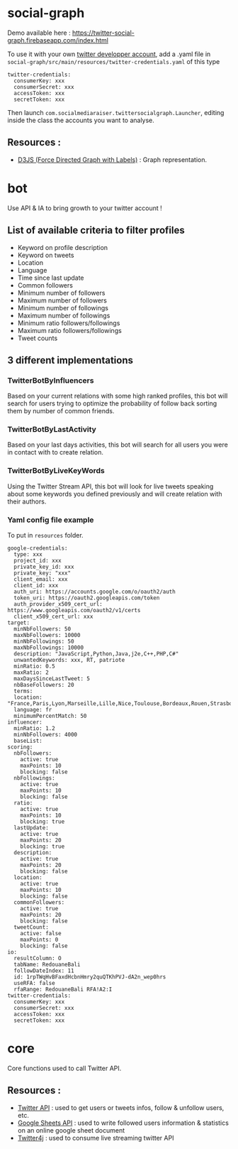 # social-graph
Demo available here : https://twitter-social-graph.firebaseapp.com/index.html

To use it with your own [twitter developper account](https://developer.twitter.com/en/apply-for-access), add a .yaml file in `social-graph/src/main/resources/twitter-credentials.yaml` of this type 
```$xslt
twitter-credentials:
  consumerKey: xxx
  consumerSecret: xxx
  accessToken: xxx
  secretToken: xxx
```
Then launch `com.socialmediaraiser.twittersocialgraph.Launcher`, editing inside the class the accounts you want to analyse.

## Resources :
- [D3JS (Force Directed Graph with Labels)](https://bl.ocks.org/heybignick/3faf257bbbbc7743bb72310d03b86ee8) : Graph representation.


# bot
Use API & IA to bring growth to your twitter account !

## List of available criteria to filter profiles
- Keyword on profile description
- Keyword on tweets
- Location
- Language
- Time since last update
- Common followers
- Minimum number of followers
- Maximum number of followers
- Minimum number of followings
- Maximum number of followings
- Minimum ratio followers/followings
- Maximum ratio followers/followings
- Tweet counts

## 3 different implementations

### TwitterBotByInfluencers
Based on your current relations with some high ranked profiles, this bot will search for users trying to optimize the probability of follow back sorting them by number of common friends.

### TwitterBotByLastActivity
Based on your last days activities, this bot will search for all users you were in contact with to create relation.

### TwitterBotByLiveKeyWords
Using the Twitter Stream API, this bot will look for live tweets speaking about some keywords you defined previously and will create relation with their authors.

### Yaml config file example 
To put in `resources` folder.
```
google-credentials:
  type: xxx
  project_id: xxx
  private_key_id: xxx
  private_key: "xxx"
  client_email: xxx
  client_id: xxx
  auth_uri: https://accounts.google.com/o/oauth2/auth
  token_uri: https://oauth2.googleapis.com/token
  auth_provider_x509_cert_url: https://www.googleapis.com/oauth2/v1/certs
  client_x509_cert_url: xxx
target:
  minNbFollowers: 50
  maxNbFollowers: 10000
  minNbFollowings: 50
  maxNbFollowings: 10000
  description: "JavaScript,Python,Java,j2e,C++,PHP,C#"
  unwantedKeywords: xxx, RT, patriote
  minRatio: 0.5
  maxRatio: 2
  maxDaysSinceLastTweet: 5
  nbBaseFollowers: 20
  terms:
  location: "France,Paris,Lyon,Marseille,Lille,Nice,Toulouse,Bordeaux,Rouen,Strasbourg,Nantes,Metz,Grenoble,Toulon,Montpellier"
  language: fr
  minimumPercentMatch: 50
influencer:
  minRatio: 1.2
  minNbFollowers: 4000
  baseList:
scoring:
  nbFollowers:
    active: true
    maxPoints: 10
    blocking: false
  nbFollowings:
    active: true
    maxPoints: 10
    blocking: false
  ratio:
    active: true
    maxPoints: 10
    blocking: true
  lastUpdate:
    active: true
    maxPoints: 20
    blocking: true
  description:
    active: true
    maxPoints: 20
    blocking: false
  location:
    active: true
    maxPoints: 10
    blocking: false
  commonFollowers:
    active: true
    maxPoints: 20
    blocking: false
  tweetCount:
    active: false
    maxPoints: 0
    blocking: false
io:
  resultColumn: O
  tabName: RedouaneBali
  followDateIndex: 11
  id: 1rpTWqHvBFaxdHcbnHmry2quQTKhPVJ-dA2n_wep0hrs
  useRFA: false
  rfaRange: RedouaneBali RFA!A2:I
twitter-credentials:
  consumerKey: xxx
  consumerSecret: xxx
  accessToken: xxx
  secretToken: xxx
``` 
# core
Core functions used to call Twitter API.

## Resources :
- [Twitter API](https://developer.twitter.com/en/docs) : used to get users or tweets infos, follow & unfollow users, etc.
- [Google Sheets API](https://developers.google.com/sheets/api/) : used to write followed users information & statistics on an online google sheet document
- [Twitter4j](http://twitter4j.org/en/) : used to consume live streaming twitter API

